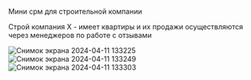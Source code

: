 Мини срм для строительной компании

Строй компания X - имеет квартиры и их продажи осуществляются через менеджеров по работе с отзывами


![Снимок экрана 2024-04-11 133225](https://github.com/nadirabegim9/DigitalForge-Software/assets/141457772/52f2972c-e50f-415d-bacb-f9529a5f052b)
![Снимок экрана 2024-04-11 133249](https://github.com/nadirabegim9/DigitalForge-Software/assets/141457772/0698f24d-61f9-41b3-b20e-d28ee42eabe5)
![Снимок экрана 2024-04-11 133303](https://github.com/nadirabegim9/DigitalForge-Software/assets/141457772/481edfd4-eb7c-4cb1-8c32-aab69751ee67)
